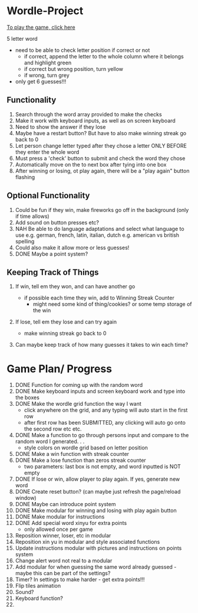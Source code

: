 # Wordle-Project
[To play the game, click here](https://xyzhengg.github.io/Wordle-Project/)

5 letter word
- need to be able to check letter position if correct or not
    - if correct, append the letter to the whole column where it belongs and highlight green
    - if correct but wrong position, turn yellow
    - if wrong, turn grey
- only get 6 guesses!!!

## Functionality
1. Search through the word array provided to make the checks
2. Make it work with keyboard inputs, as well as on screen keyboard
8. Need to show the answer if they lose
3. Maybe have a restart button? But have to also make winning streak go back to 0
4. Let person change letter typed after they chose a letter ONLY BEFORE they enter the whole word
5. Must press a 'check' button to submit and check the word they chose
6. Automatically move on the to next box after tying into one box
7. After winning or losing, ot play again, there will be a "play again" button flashing

## Optional Functionality
1. Could be fun if they win, make fireworks go off in the background (only if time allows)
2. Add sound on button presses etc?
3. NAH Be able to do language adaptations and select what language to use
    e.g. german, french, latin, italian, dutch
    e.g. american vs british spelling
4. Could also make it allow more or less guesses!
5. DONE Maybe a point system?

## Keeping Track of Things
1. If win, tell em they won, and can have another go
    - if possible each time they win, add to Winning Streak Counter
        - might need some kind of thing/cookies? or some temp storage of the win

2. If lose, tell em they lose and can try again
    - make winning streak go back to 0

3. Can maybe keep track of how many guesses it takes to win each time?

# Game Plan/ Progress
1. DONE Function for coming up with the random word
2. DONE Make keyboard inputs and screen keyboard work and type into the boxes
3. DONE Make the wordle grid function the way I want
    - click anywhere on the grid, and any typing will auto start in the first row
    - after first row has been SUBMITTED, any clicking will auto go onto the second row etc etc.
4. DONE Make a function to go through persons input and compare to the random word I generated. . . 
    - style colors on wordle grid based on letter position
5. DONE Make a win function with streak counter
6. DONE Make a lose function than zeros streak counter
    - two parameters: last box is not empty, and word inputted is NOT empty
7. DONE If lose or win, allow player to play again. If yes, generate new word
8. DONE Create reset button? (can maybe just refresh the page/reload window)
9. DONE Maybe can introduce point system
10. DONE Make modular for winning and losing with play again button
11. DONE Make modular for instructions
12. DONE Add special word xinyu for extra points
    - only allowed once per game
13. Reposition winner, loser, etc in modular
14. Reposition xin yu in modular and style associated functions
15. Update instructions modular with pictures and instructions on points system
16. Change alert word not real to a modular
17. Add modular for when guessing the same word already guessed - maybe this can be part of the settings?
13. Timer? In settings to make harder - get extra points!!!
14. Flip tiles animation
15. Sound?
16. Keyboard function?
17. 
